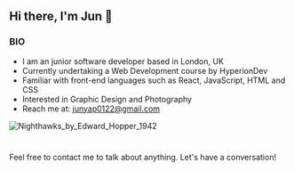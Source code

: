 ## Hi there, I'm Jun 👋

<!--
**junyap95/junyap95** is a ✨ _special_ ✨ repository because its `README.md` (this file) appears on your GitHub profile.

Here are some ideas to get you started:

- 🔭 I’m currently working on ...
- 🌱 I’m currently learning ...
- 👯 I’m looking to collaborate on ...
- 🤔 I’m looking for help with ...
- 💬 Ask me about ...
- 📫 How to reach me: ...
- 😄 Pronouns: ...
- ⚡ Fun fact: ...
-->

### BIO
- I am an junior software developer based in London, UK
- Currently undertaking a Web Development course by HyperionDev
- Familiar with front-end languages such as React, JavaScript, HTML and CSS
- Interested in Graphic Design and Photography
- Reach me at: junyap0122@gmail.com

<picture>![Nighthawks_by_Edward_Hopper_1942](https://user-images.githubusercontent.com/63500365/218262439-1fc339ef-f117-499c-9a57-39b5da37132d.jpg)
#
Feel free to contact me to talk about anything. Let's have a conversation!
